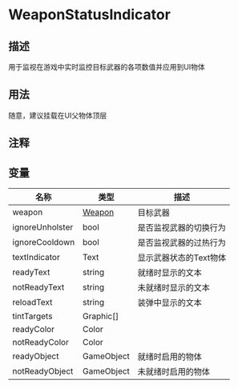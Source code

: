 # WeaponStatusIndicator
## 描述
用于监视在游戏中实时监控目标武器的各项数值并应用到UI物体

## 用法

随意，建议挂载在UI父物体顶层

## 注释

## 变量
| 名称 | 类型 | 描述 |
| ----------- | ----------- | ----------- |
| weapon | [Weapon](./Weapon.md) | 目标武器 |  
| ignoreUnholster  | bool | 是否监视武器的切换行为 |  
| ignoreCooldown  | bool | 是否监视武器的过热行为 |  
| textIndicator | Text | 显示武器状态的Text物体 |  
| readyText  | string | 就绪时显示的文本 |  
| notReadyText  | string | 未就绪时显示的文本 |  
| reloadText  | string | 装弹中显示的文本 |  
| tintTargets | Graphic[] |  |  
| readyColor | Color |  |  
| notReadyColor | Color |  |  
| readyObject | GameObject | 就绪时启用的物体 |  
| notReadyObject | GameObject | 未就绪时启用的物体 |  
